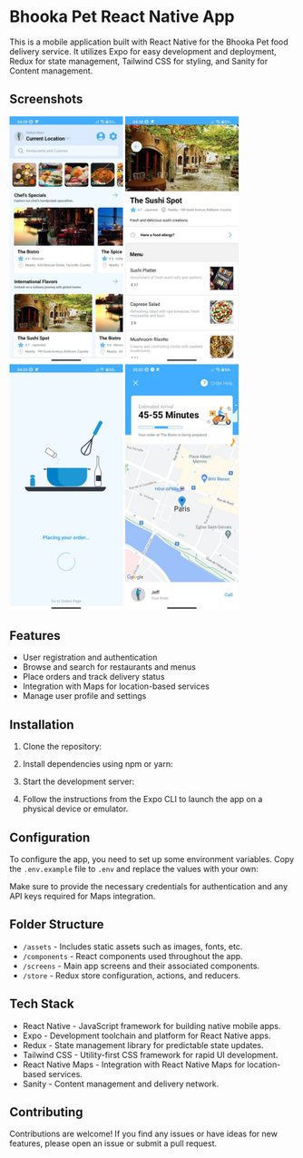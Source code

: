 # Bhooka Pet React Native App

This is a mobile application built with React Native for the Bhooka Pet food delivery service. It utilizes Expo for easy development and deployment, Redux for state management, Tailwind CSS for styling, and Sanity for Content management.

## Screenshots

<div class="flex-row">
  <img src="./assets/readme/sc1.jpg" width="200">
  <img src="./assets/readme/sc2.jpg" width="200">
  <img src="./assets/readme/sc3.jpg" width="200">
  <img src="./assets/readme/sc4.jpg" width="200">
</div>

## Features

- User registration and authentication
- Browse and search for restaurants and menus
- Place orders and track delivery status
- Integration with Maps for location-based services
- Manage user profile and settings

## Installation

1. Clone the repository:

2. Install dependencies using npm or yarn:

3. Start the development server:

4. Follow the instructions from the Expo CLI to launch the app on a physical device or emulator.

## Configuration

To configure the app, you need to set up some environment variables. Copy the `.env.example` file to `.env` and replace the values with your own:

Make sure to provide the necessary credentials for authentication and any API keys required for Maps integration.

## Folder Structure

- `/assets` - Includes static assets such as images, fonts, etc.
- `/components` - React components used throughout the app.
- `/screens` - Main app screens and their associated components.
- `/store` - Redux store configuration, actions, and reducers.

## Tech Stack

- React Native - JavaScript framework for building native mobile apps.
- Expo - Development toolchain and platform for React Native apps.
- Redux - State management library for predictable state updates.
- Tailwind CSS - Utility-first CSS framework for rapid UI development.
- React Native Maps - Integration with React Native Maps for location-based services.
- Sanity - Content management and delivery network.

## Contributing

Contributions are welcome! If you find any issues or have ideas for new features, please open an issue or submit a pull request.
